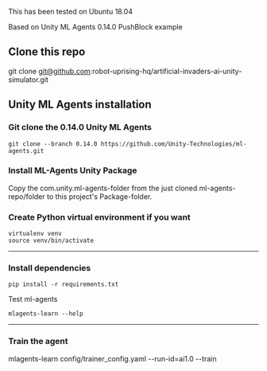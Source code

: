 This has been tested on Ubuntu 18.04

Based on Unity ML Agents 0.14.0 PushBlock example

## Clone this repo
git clone git@github.com:robot-uprising-hq/artificial-invaders-ai-unity-simulator.git


## Unity ML Agents installation



### Git clone the 0.14.0 Unity ML Agents
```
git clone --branch 0.14.0 https://github.com/Unity-Technologies/ml-agents.git
```

### Install ML-Agents Unity Package
Copy the com.unity.ml-agents-folder from the just cloned ml-agents-repo/folder to this project's Package-folder.


### Create Python virtual environment if you want
```
virtualenv venv
source venv/bin/activate
```

---
### Install dependencies
```
pip install -r requirements.txt
```

Test ml-agents
```
mlagents-learn --help
```

---
### Train the agent
mlagents-learn config/trainer_config.yaml --run-id=ai1.0 --train
